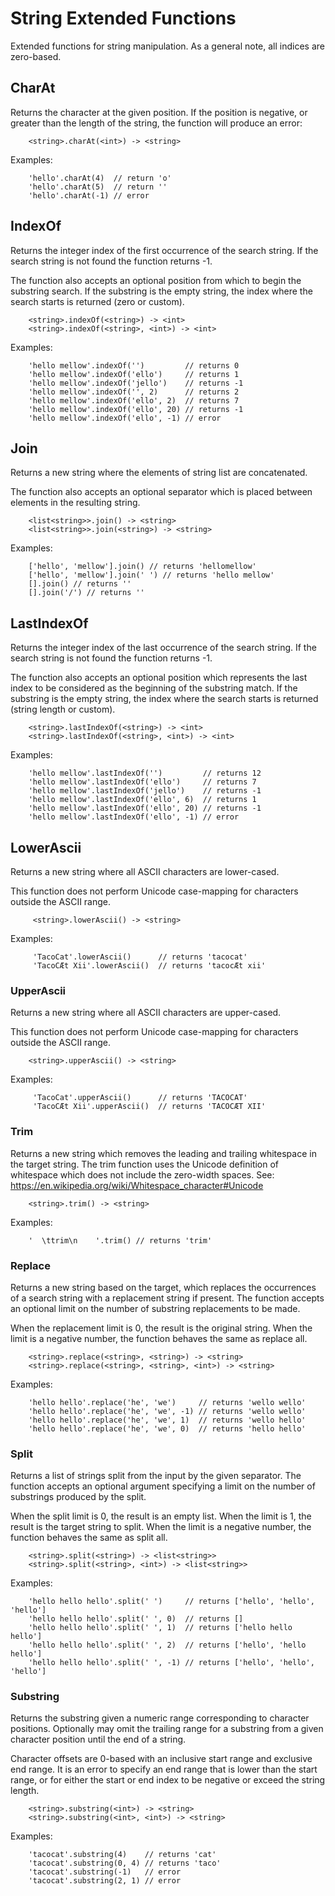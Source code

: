 # String Extended Functions

Extended functions for string manipulation. As a general note, all indices are
zero-based.

## CharAt

Returns the character at the given position. If the position is negative, or
greater than the length of the string, the function will produce an error:

```
    <string>.charAt(<int>) -> <string>
```

Examples:

```
    'hello'.charAt(4)  // return 'o'
    'hello'.charAt(5)  // return ''
    'hello'.charAt(-1) // error
```

## IndexOf

Returns the integer index of the first occurrence of the search string. If the
search string is not found the function returns -1.

The function also accepts an optional position from which to begin the
substring search. If the substring is the empty string, the index where the
search starts is returned (zero or custom).

```
    <string>.indexOf(<string>) -> <int>
    <string>.indexOf(<string>, <int>) -> <int>
```

Examples:

```
    'hello mellow'.indexOf('')         // returns 0
    'hello mellow'.indexOf('ello')     // returns 1
    'hello mellow'.indexOf('jello')    // returns -1
    'hello mellow'.indexOf('', 2)      // returns 2
    'hello mellow'.indexOf('ello', 2)  // returns 7
    'hello mellow'.indexOf('ello', 20) // returns -1
    'hello mellow'.indexOf('ello', -1) // error
```

## Join

Returns a new string where the elements of string list are concatenated.

The function also accepts an optional separator which is placed between
elements in the resulting string.

```
    <list<string>>.join() -> <string>
    <list<string>>.join(<string>) -> <string>
```

Examples:

```
    ['hello', 'mellow'].join() // returns 'hellomellow'
    ['hello', 'mellow'].join(' ') // returns 'hello mellow'
    [].join() // returns ''
    [].join('/') // returns ''
```

## LastIndexOf

Returns the integer index of the last occurrence of the search string. If the
search string is not found the function returns -1.

The function also accepts an optional position which represents the last index
to be considered as the beginning of the substring match. If the substring is
the empty string, the index where the search starts is returned (string length
or custom).

```
    <string>.lastIndexOf(<string>) -> <int>
    <string>.lastIndexOf(<string>, <int>) -> <int>
```

Examples:

```
    'hello mellow'.lastIndexOf('')         // returns 12
    'hello mellow'.lastIndexOf('ello')     // returns 7
    'hello mellow'.lastIndexOf('jello')    // returns -1
    'hello mellow'.lastIndexOf('ello', 6)  // returns 1
    'hello mellow'.lastIndexOf('ello', 20) // returns -1
    'hello mellow'.lastIndexOf('ello', -1) // error
```

## LowerAscii

Returns a new string where all ASCII characters are lower-cased.

This function does not perform Unicode case-mapping for characters outside the
ASCII range.

```
     <string>.lowerAscii() -> <string>
```

Examples:

```
     'TacoCat'.lowerAscii()      // returns 'tacocat'
     'TacoCÆt Xii'.lowerAscii()  // returns 'tacocÆt xii'
```

### UpperAscii

Returns a new string where all ASCII characters are upper-cased.

This function does not perform Unicode case-mapping for characters outside the
ASCII range.

```
    <string>.upperAscii() -> <string>
```

Examples:

```
     'TacoCat'.upperAscii()      // returns 'TACOCAT'
     'TacoCÆt Xii'.upperAscii()  // returns 'TACOCÆT XII'
```

### Trim

Returns a new string which removes the leading and trailing whitespace in the
target string. The trim function uses the Unicode definition of whitespace
which does not include the zero-width spaces. See:
https://en.wikipedia.org/wiki/Whitespace_character#Unicode

```
    <string>.trim() -> <string>
```



Examples:

```
    '  \ttrim\n    '.trim() // returns 'trim'
```

### Replace

Returns a new string based on the target, which replaces the occurrences of a
search string with a replacement string if present. The function accepts an
optional limit on the number of substring replacements to be made.

When the replacement limit is 0, the result is the original string. When the
limit is a negative number, the function behaves the same as replace all.

```
    <string>.replace(<string>, <string>) -> <string>
    <string>.replace(<string>, <string>, <int>) -> <string>
```

Examples:

```
    'hello hello'.replace('he', 'we')     // returns 'wello wello'
    'hello hello'.replace('he', 'we', -1) // returns 'wello wello'
    'hello hello'.replace('he', 'we', 1)  // returns 'wello hello'
    'hello hello'.replace('he', 'we', 0)  // returns 'hello hello'
```

### Split

Returns a list of strings split from the input by the given separator. The
function accepts an optional argument specifying a limit on the number of
substrings produced by the split.

When the split limit is 0, the result is an empty list. When the limit is 1,
the result is the target string to split. When the limit is a negative
number, the function behaves the same as split all.

```
    <string>.split(<string>) -> <list<string>>
    <string>.split(<string>, <int>) -> <list<string>>
```

Examples:

```
    'hello hello hello'.split(' ')     // returns ['hello', 'hello', 'hello']
    'hello hello hello'.split(' ', 0)  // returns []
    'hello hello hello'.split(' ', 1)  // returns ['hello hello hello']
    'hello hello hello'.split(' ', 2)  // returns ['hello', 'hello hello']
    'hello hello hello'.split(' ', -1) // returns ['hello', 'hello', 'hello']
```

### Substring

Returns the substring given a numeric range corresponding to character
positions. Optionally may omit the trailing range for a substring from a given
character position until the end of a string.

Character offsets are 0-based with an inclusive start range and exclusive end
range. It is an error to specify an end range that is lower than the start
range, or for either the start or end index to be negative or exceed the string
length.

```
    <string>.substring(<int>) -> <string>
    <string>.substring(<int>, <int>) -> <string>
```

Examples:

```
    'tacocat'.substring(4)    // returns 'cat'
    'tacocat'.substring(0, 4) // returns 'taco'
    'tacocat'.substring(-1)   // error
    'tacocat'.substring(2, 1) // error
```
